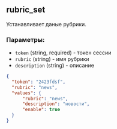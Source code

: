 ## rubric_set
Устанавливает даные рубрики.

### Параметры:
- ```token``` (string, required) - токен сессии
- ```rubric``` (string) - имя рубрики
- ```description``` (string) - описание
```json
{
  "token": "2423fdsf",
  "rubric": "news", 
  "values": {
      "rubric": "news", 
      "description": "новости",
      "enable": true
  }
}
```

